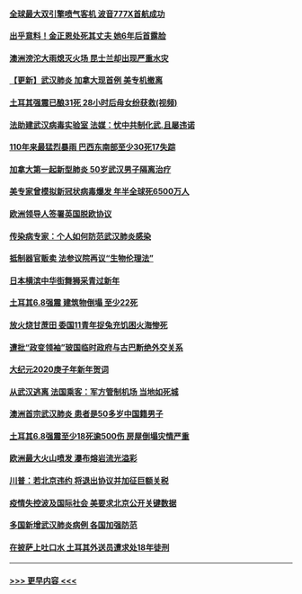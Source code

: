 #### [全球最大双引擎喷气客机 波音777X首航成功](../pages/prog202/a102761460.md?t=01270233) 
#### [出乎意料！金正恩处死其丈夫 她6年后首露脸](../pages/prog202/a102761211.md?t=01270233) 
#### [澳洲滂沱大雨熄灭火场 昆士兰却出现严重水灾](../pages/prog202/a102761194.md?t=01270233) 
#### [【更新】武汉肺炎 加拿大现首例 美专机撤离](../pages/prog202/a102758911.md?t=01270233) 
#### [土耳其强震已酿31死 28小时后母女纷获救(视频)](../pages/prog202/a102761085.md?t=01270233) 
#### [法助建武汉病毒实验室 法媒：忧中共制化武.且屡违诺](../pages/prog202/a102761090.md?t=01270233) 
#### [110年来最猛烈暴雨 巴西东南部至少30死17失踪](../pages/prog202/a102761067.md?t=01270233) 
#### [加拿大第一起新型肺炎 50岁武汉男子隔离治疗](../pages/prog202/a102761061.md?t=01270233) 
#### [美专家曾模拟新冠状病毒爆发 年半全球死6500万人](../pages/prog202/a102760943.md?t=01270233) 
#### [欧洲领导人签署英国脱欧协议](../pages/prog202/a102760940.md?t=01270233) 
#### [传染病专家：个人如何防范武汉肺炎感染](../pages/prog202/a102760947.md?t=01270233) 
#### [抵制器官贩卖 法参议院再议“生物伦理法”](../pages/prog202/a102760822.md?t=01270233) 
#### [日本横滨中华街舞狮采青过新年](../pages/prog202/a102760859.md?t=01270233) 
#### [土耳其6.8强震 建筑物倒塌 至少22死](../pages/prog202/a102760755.md?t=01270233) 
#### [放火烧甘蔗田 委国11青年捉兔充饥困火海惨死](../pages/prog202/a102760596.md?t=01270233) 
#### [遭批“政变领袖”玻国临时政府与古巴断绝外交关系](../pages/prog202/a102760530.md?t=01270233) 
#### [大纪元2020庚子年新年贺词](../pages/prog202/a102760529.md?t=01270233) 
#### [从武汉逃离 法国乘客：军方管制机场 当地如死城](../pages/prog202/a102760510.md?t=01270233) 
#### [澳洲首宗武汉肺炎 患者是50多岁中国籍男子](../pages/prog202/a102760488.md?t=01270233) 
#### [土耳其6.8强震至少18死逾500伤 房屋倒塌灾情严重](../pages/prog202/a102760469.md?t=01270233) 
#### [欧洲最大火山喷发 瀑布熔岩流光溢彩](../pages/prog202/a102760310.md?t=01270233) 
#### [川普：若北京违约 将退出协议并加征巨额关税](../pages/prog202/a102760250.md?t=01270233) 
#### [疫情失控波及国际社会 美要求北京公开关键数据](../pages/prog202/a102760245.md?t=01270233) 
#### [多国新增武汉肺炎病例 各国加强防范](../pages/prog202/a102760214.md?t=01270233) 
#### [在披萨上吐口水 土耳其外送员遭求处18年徒刑](../pages/prog202/a102759979.md?t=01270233) 

----
#### [ >>> 更早内容 <<< ](../indexes/prog202-earlier.md)
